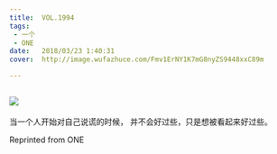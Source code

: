 ```yaml
---
title:	VOL.1994
tags:
 - 一个
 - ONE
date:	2018/03/23 1:40:31
cover:	http://image.wufazhuce.com/Fmv1ErNY1K7mG8nyZS9448xxC89m

---
```

![](http://image.wufazhuce.com/Fmv1ErNY1K7mG8nyZS9448xxC89m)
---

当一个人开始对自己说谎的时候， 并不会好过些，只是想被看起来好过些。
 
Reprinted from ONE
